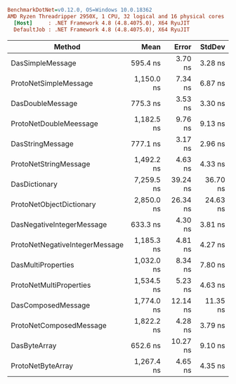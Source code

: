 ``` ini

BenchmarkDotNet=v0.12.0, OS=Windows 10.0.18362
AMD Ryzen Threadripper 2950X, 1 CPU, 32 logical and 16 physical cores
  [Host]     : .NET Framework 4.8 (4.8.4075.0), X64 RyuJIT
  DefaultJob : .NET Framework 4.8 (4.8.4075.0), X64 RyuJIT


```
|                         Method |       Mean |    Error |   StdDev |
|------------------------------- |-----------:|---------:|---------:|
|               DasSimpleMessage |   595.4 ns |  3.70 ns |  3.28 ns |
|          ProtoNetSimpleMessage | 1,150.0 ns |  7.34 ns |  6.87 ns |
|               DasDoubleMessage |   775.3 ns |  3.53 ns |  3.30 ns |
|         ProtoNetDoubleMeessage | 1,182.5 ns |  9.76 ns |  9.13 ns |
|               DasStringMessage |   777.1 ns |  3.17 ns |  2.96 ns |
|          ProtoNetStringMessage | 1,492.2 ns |  4.63 ns |  4.33 ns |
|                  DasDictionary | 7,259.5 ns | 39.24 ns | 36.70 ns |
|       ProtoNetObjectDictionary | 2,850.0 ns | 26.34 ns | 24.63 ns |
|      DasNegativeIntegerMessage |   633.3 ns |  4.30 ns |  3.81 ns |
| ProtoNetNegativeIntegerMessage | 1,185.3 ns |  4.81 ns |  4.27 ns |
|             DasMultiProperties | 1,032.0 ns |  8.34 ns |  7.80 ns |
|        ProtoNetMultiProperties | 1,534.5 ns |  5.23 ns |  4.63 ns |
|             DasComposedMessage | 1,774.0 ns | 12.14 ns | 11.35 ns |
|        ProtoNetComposedMessage | 1,822.2 ns |  4.28 ns |  3.79 ns |
|                   DasByteArray |   652.6 ns | 10.27 ns |  9.10 ns |
|              ProtoNetByteArray | 1,267.4 ns |  4.65 ns |  4.35 ns |
